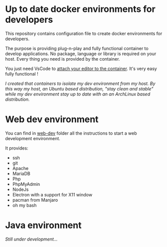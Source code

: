 Up to date docker environments for developers
=============================================

This repository contains configuration file to create docker environments for developers.

The purpose is providing plug-n-play and fully functional container to develop applications. No package, language or library is required on your host. Every thing you need is provided by the container.

You just need VsCode to [attach your editor to the container](https://code.visualstudio.com/docs/devcontainers/attach-container). It's very easy fully functional !

_I created that containers to isolate my dev environment from my host. By this way my host, an Ubuntu based distribution, "stay clean and stable" while my dev environment stay up to date with an an ArchLinux based distribution._

# Web dev environment

You can find in [web-dev](./web-dev/) folder all the instructions to start a web development environment.

It provides: 

* ssh
* git
* Apache
* MariaDB
* Php
* PhpMyAdmin
* NodeJs
* Electron with a support for X11 window
* pacman from Manjaro
* oh my bash

# Java environment

_Still under development..._